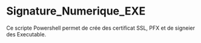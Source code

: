 # Signature_Numerique_EXE
Ce scripte Powershell permet de crée des certificat SSL, PFX et de signeier des Executable. 
